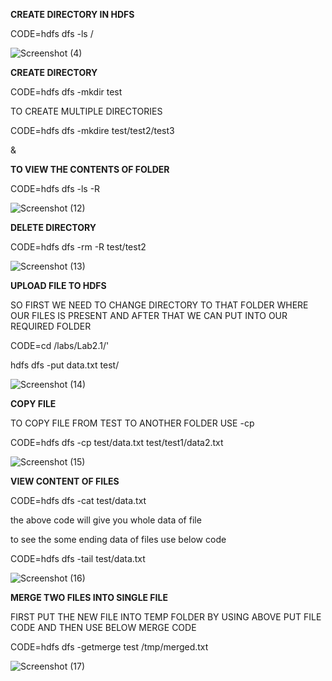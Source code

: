 **CREATE DIRECTORY IN HDFS**


CODE=hdfs dfs -ls /

![Screenshot (4)](https://user-images.githubusercontent.com/64422457/85548848-fbfa4f80-b63c-11ea-905d-94a24aadad52.png)


**CREATE DIRECTORY**

CODE=hdfs dfs -mkdir test

TO CREATE MULTIPLE DIRECTORIES

CODE=hdfs dfs -mkdire test/test2/test3

&

**TO VIEW THE CONTENTS OF FOLDER**

CODE=hdfs dfs -ls -R

![Screenshot (12)](https://user-images.githubusercontent.com/64422457/85549622-cc981280-b63d-11ea-8081-84145c2a5f06.png)

**DELETE DIRECTORY**

CODE=hdfs dfs -rm -R test/test2

![Screenshot (13)](https://user-images.githubusercontent.com/64422457/85552431-9dcf6b80-b640-11ea-8cef-befd6e1cd915.png)

**UPLOAD FILE TO HDFS**

SO FIRST WE NEED TO CHANGE DIRECTORY TO THAT FOLDER WHERE OUR FILES IS PRESENT AND AFTER THAT WE CAN PUT INTO OUR REQUIRED FOLDER

CODE=cd /labs/Lab2.1/'

hdfs dfs -put data.txt test/

![Screenshot (14)](https://user-images.githubusercontent.com/64422457/85553220-601f1280-b641-11ea-8631-a821b683adff.png)

**COPY FILE**

TO COPY FILE FROM TEST TO ANOTHER FOLDER USE -cp

CODE=hdfs dfs -cp test/data.txt test/test1/data2.txt

![Screenshot (15)](https://user-images.githubusercontent.com/64422457/85554448-8a250480-b642-11ea-8922-2db44c0b695f.png)

**VIEW CONTENT OF FILES**

CODE=hdfs dfs -cat test/data.txt

the above code will give you whole data of file

to see the some ending data of files use below code

CODE=hdfs dfs -tail test/data.txt

![Screenshot (16)](https://user-images.githubusercontent.com/64422457/85555344-70d08800-b643-11ea-9375-4ec79d97c97a.png)

**MERGE TWO FILES INTO SINGLE FILE**

FIRST PUT THE NEW FILE INTO TEMP FOLDER BY USING ABOVE PUT FILE CODE AND THEN USE BELOW MERGE CODE

CODE=hdfs dfs -getmerge test /tmp/merged.txt

![Screenshot (17)](https://user-images.githubusercontent.com/64422457/85556725-c0638380-b644-11ea-9f91-1d2f760e1a37.png)










 






